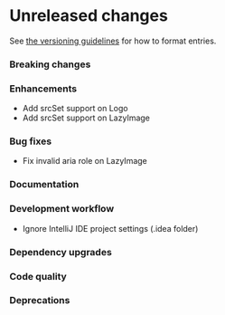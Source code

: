 # Unreleased changes

See [the versioning guidelines](VERSIONING.md) for how to format entries.

### Breaking changes

### Enhancements

- Add srcSet support on Logo
- Add srcSet support on LazyImage

### Bug fixes

- Fix invalid aria role on LazyImage

### Documentation

### Development workflow

- Ignore IntelliJ IDE project settings (.idea folder)

### Dependency upgrades

### Code quality

### Deprecations
